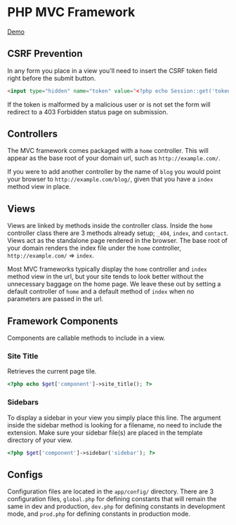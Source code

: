# PHP MVC Framework
[Demo](http://php-mvc.johnathanmiller.com 'PHP MVC Framework Demo')

## CSRF Prevention
In any form you place in a view you'll need to insert the CSRF token field right before the submit button.
```html
<input type="hidden" name="token" value="<?php echo Session::get('token'); ?>">
```
If the token is malformed by a malicious user or is not set the form will redirect to a 403 Forbidden status page on submission.

## Controllers
The MVC framework comes packaged with a `home` controller. This will appear as the base root of your domain url, such as `http://example.com/`.

If you were to add another controller by the name of `blog` you would point your browser to `http://example.com/blog/`, given that you have a `index` method view in place.

## Views
Views are linked by methods inside the controller class. Inside the `home` controller class there are 3 methods already setup; `_404`, `index`, and `contact`. Views act as the standalone page rendered in the browser. The base root of your domain renders the index file under the `home` controller, `http://example.com/` => `index`.

Most MVC frameworks typically display the `home` controller and `index` method view in the url, but your site tends to look better without the unnecessary baggage on the home page. We leave these out by setting a default controller of `home` and a default method of `index` when no parameters are passed in the url.

## Framework Components
Components are callable methods to include in a view.

### Site Title
Retrieves the current page tile.
```php
<?php echo $get['component']->site_title(); ?>
```

### Sidebars
To display a sidebar in your view you simply place this line. The argument inside the sidebar method is looking for a filename, no need to include the extension. Make sure your sidebar file(s) are placed in the template directory of your view.
```php
<?php $get['component']->sidebar('sidebar'); ?>
```

## Configs
Configuration files are located in the `app/config/` directory. There are 3 configuration files, `global.php` for defining constants that will remain the same in dev and production, `dev.php` for defining constants in development mode, and `prod.php` for defining constants in production mode.